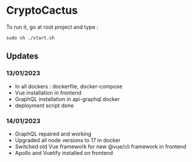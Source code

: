 # CryptoCactus


To run it, go at root project and type : 
```
sudo sh ./start.sh
```

## Updates

### 13/01/2023

* In all dockers : dockerfile, docker-compose
* Vue installation in frontend
* GraphQL installation in api-graphql docker
* deployment script done


### 14/01/2023

* GraphQL repaired and working
* Upgraded all node versions to 17 in docker
* Switched old Vue framework for new @vue/cli framework in frontend 
* Apollo and Vuetify installed on frontend

